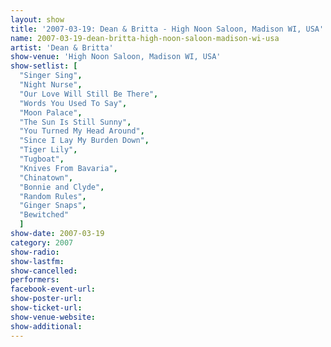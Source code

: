 ```yaml
---
layout: show
title: '2007-03-19: Dean & Britta - High Noon Saloon, Madison WI, USA'
name: 2007-03-19-dean-britta-high-noon-saloon-madison-wi-usa
artist: 'Dean & Britta'
show-venue: 'High Noon Saloon, Madison WI, USA'
show-setlist: [
  "Singer Sing",
  "Night Nurse",
  "Our Love Will Still Be There",
  "Words You Used To Say",
  "Moon Palace",
  "The Sun Is Still Sunny",
  "You Turned My Head Around",
  "Since I Lay My Burden Down",
  "Tiger Lily",
  "Tugboat",
  "Knives From Bavaria",
  "Chinatown",
  "Bonnie and Clyde",
  "Random Rules",
  "Ginger Snaps",
  "Bewitched"
  ]
show-date: 2007-03-19
category: 2007
show-radio: 
show-lastfm: 
show-cancelled: 
performers: 
facebook-event-url: 
show-poster-url: 
show-ticket-url: 
show-venue-website: 
show-additional: 
---
```


